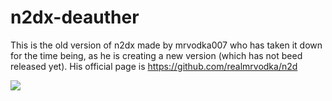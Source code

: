 # n2dx-deauther

This is the old version of n2dx made by mrvodka007 who has taken it down for the time being, as he is creating a new version (which has not beed released yet).
His official page is https://github.com/realmrvodka/n2d

<img src=https://raw.githubusercontent.com/FaisalAhmed123/n2dx-old/main/n2dx.PNG>
